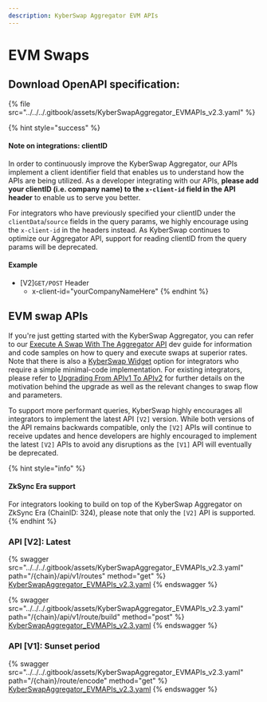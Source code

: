 ```yaml
---
description: KyberSwap Aggregator EVM APIs
---
```


# EVM Swaps

## Download OpenAPI specification:

{% file src="../../../.gitbook/assets/KyberSwapAggregator_EVMAPIs_v2.3.yaml" %}

{% hint style="success" %}
#### Note on integrations: clientID

In order to continuously improve the KyberSwap Aggregator, our APIs implement a client identifier field that enables us to understand how the APIs are being utilized. As a developer integrating with our APIs, **please add your clientID (i.e. company name) to the `x-client-id` field in the API header** to enable us to serve you better.

For integrators who have previously specified your clientID under the `clientData`/`source` fields in the query params, we highly encourage using the `x-client-id` in the headers instead. As KyberSwap continues to optimize our Aggregator API,  support for reading clientID from the query params will be deprecated.

#### Example

* \[V2]`GET/POST` Header
  * x-client-id="yourCompanyNameHere"
{% endhint %}

## EVM swap APIs

If you're just getting started with the KyberSwap Aggregator, you can refer to our [Execute A Swap With The Aggregator API](../developer-guides/execute-a-swap-with-the-aggregator-api.md) dev guide for information and code samples on how to query and execute swaps at superior rates. Note that there is also a [KyberSwap Widget](../../kyberswap-widget/) option for integrators who require a simple minimal-code implementation. For existing integrators, please refer to [Upgrading From APIv1 To APIv2](../developer-guides/upgrading-from-apiv1-to-apiv2.md) for further details on the motivation behind the upgrade as well as the relevant changes to swap flow and parameters.&#x20;

To support more performant queries, KyberSwap highly encourages all integrators to implement the latest API `[V2]` version. While both versions of the API remains backwards compatible, only the `[V2]` APIs will continue to receive updates and hence developers are highly encouraged to implement the latest `[V2]` APIs to avoid any disruptions as the `[V1]` API will eventually be deprecated.

{% hint style="info" %}
#### ZkSync Era support

For integrators looking to build on top of the KyberSwap Aggregator on ZkSync Era (ChainID: 324), please note that only the `[V2]` API is supported.
{% endhint %}

### API \[V2]: Latest

{% swagger src="../../../.gitbook/assets/KyberSwapAggregator_EVMAPIs_v2.3.yaml" path="/{chain}/api/v1/routes" method="get" %}
[KyberSwapAggregator_EVMAPIs_v2.3.yaml](../../../.gitbook/assets/KyberSwapAggregator_EVMAPIs_v2.3.yaml)
{% endswagger %}

{% swagger src="../../../.gitbook/assets/KyberSwapAggregator_EVMAPIs_v2.3.yaml" path="/{chain}/api/v1/route/build" method="post" %}
[KyberSwapAggregator_EVMAPIs_v2.3.yaml](../../../.gitbook/assets/KyberSwapAggregator_EVMAPIs_v2.3.yaml)
{% endswagger %}

### API \[V1]: Sunset period

{% swagger src="../../../.gitbook/assets/KyberSwapAggregator_EVMAPIs_v2.3.yaml" path="/{chain}/route/encode" method="get" %}
[KyberSwapAggregator_EVMAPIs_v2.3.yaml](../../../.gitbook/assets/KyberSwapAggregator_EVMAPIs_v2.3.yaml)
{% endswagger %}
